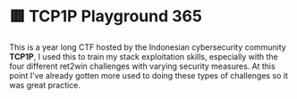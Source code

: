 # 🟥 TCP1P Playground 365

This is a year long CTF hosted by the Indonesian cybersecurity community **TCP1P**, I used this to train my stack exploitation skills, especially with the four different ret2win challenges with varying security measures. At this point I've already gotten more used to doing these types of challenges so it was great practice.
